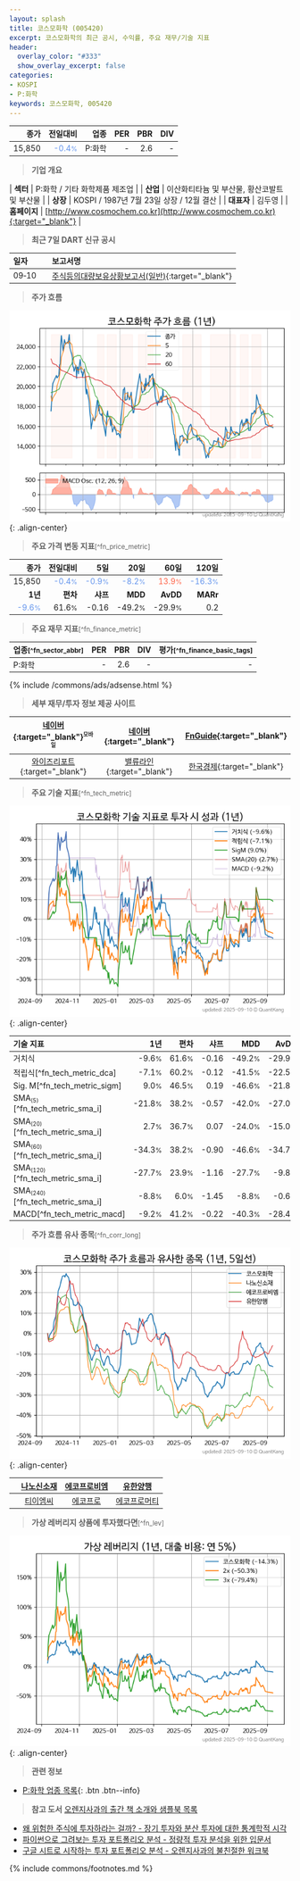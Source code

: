 ```yaml
---
layout: splash
title: 코스모화학 (005420)
excerpt: 코스모화학의 최근 공시, 수익률, 주요 재무/기술 지표
header:
  overlay_color: "#333"
  show_overlay_excerpt: false
categories:
- KOSPI
- P:화학
keywords: 코스모화학, 005420
---
```


| **종가** | **전일대비** | **업종** | **PER** | **PBR** | **DIV** |
| -------: | -----------: | -------: | ------: | ------: | ------: |
| 15,850 | <span style="color: cornflowerblue">-0.4<small>%</small></span> | P:화학 | - | 2.6 | - |

<!-- more -->


> **기업 개요**<a id="company"></a>

| <span style="white-space:nowrap;">**섹터**</span> | P:화학 / 기타 화학제품 제조업 |
| <span style="white-space:nowrap;">**산업**</span> | 이산화티타늄 및 부산물, 황산코발트 및 부산물 |
| <span style="white-space:nowrap;">**상장**</span> | KOSPI / 1987년 7월 23일 상장 / 12월 결산 |
| <span style="white-space:nowrap;">**대표자**</span> | 김두영 |
| <span style="white-space:nowrap;">**홈페이지**</span> | [http://www.cosmochem.co.kr](http://www.cosmochem.co.kr){:target="_blank"} |


> **최근 7일 DART 신규 공시**<a id="dart"></a>

| **일자** |      | **보고서명** |
| :------- | :--- | :----------- |
| 09&#x2011;10 | | [주식등의대량보유상황보고서(일반)](https://dart.fss.or.kr/dsaf001/main.do?rcpNo=20250910000487){:target="_blank"} |


> **주가 흐름**<a id="price"></a>

![005420](/stock/images/005420.png){: .align-center}


> **주요 가격 변동 지표**<small>[^fn_price_metric]</small>

| **종가** | **전일대비** | **5일** | **20일** | **60일** | **120일** |
| -------: | -----------: | ------: | -------: | -------: | --------: |
| 15,850 | <span style="color: cornflowerblue">-0.4<small>%</small></span> | <span style="color: cornflowerblue">-0.9<small>%</small></span> | <span style="color: cornflowerblue">-8.2<small>%</small></span> | <span style="color: tomato">13.9<small>%</small></span> | <span style="color: cornflowerblue">-16.3<small>%</small></span> |
| **1년** | **편차** | **샤프** | **MDD** | **AvDD** | **MARr** |
| <span style="color: cornflowerblue">-9.6<small>%</small></span> | 61.6<small>%</small> | -0.16 | -49.2<small>%</small> | -29.9<small>%</small> | 0.2 |


> **주요 재무 지표**<small>[^fn_finance_metric]</small>

| **업종**<small>[^fn_sector_abbr]</small> | **PER** | **PBR** | **DIV** | **평가**<small>[^fn_finance_basic_tags]</small> |
| :--------------------------------------- | ------: | ------: | ------: | ----------------------------------------------: |
| P:화학 | - | 2.6 | - | - |



{% include /commons/ads/adsense.html %}

> **세부 재무/투자 정보 제공 사이트**

| [네이버](https://m.stock.naver.com/domestic/stock/005420/finance/summary){:target="_blank"}<sup><small>모바일</small></sup> | [네이버](https://finance.naver.com/item/coinfo.naver?code=005420){:target="_blank"} | [FnGuide](https://comp.fnguide.com/SVO2/ASP/SVD_Invest.asp?gicode=A005420&MenuYn=Y){:target="_blank"} |
| :---: | :---: | :---: |
| [와이즈리포트](https://comp.wisereport.co.kr/company/c1040001.aspx?cmp_cd=005420){:target="_blank"} | [밸류라인](https://www.valueline.co.kr/finance/summary/005420){:target="_blank"} | [한국경제](https://markets.hankyung.com/stock/005420/financial-summary){:target="_blank"} |


> **주요 기술 지표**<small>[^fn_tech_metric]</small>


![005420](/stock/images/005420_tech.png){: .align-center}

| **기술 지표** | **1년** | **편차** | **샤프** | **MDD** | **AvDD** |
| :------------ | ------: | -----------: | -------: | ------: | -------: |
| 거치식 | -9.6<small>%</small> | 61.6<small>%</small> | -0.16 | -49.2<small>%</small> | -29.9<small>%</small> |
| 적립식[^fn_tech_metric_dca] | -7.1<small>%</small> | 60.2<small>%</small> | -0.12 | -41.5<small>%</small> | -22.5<small>%</small> |
| Sig. M[^fn_tech_metric_sigm] | 9.0<small>%</small> | 46.5<small>%</small> | 0.19 | -46.6<small>%</small> | -21.8<small>%</small> |
| SMA<small><sub>(5)</sub></small>[^fn_tech_metric_sma_i] | -21.8<small>%</small> | 38.2<small>%</small> | -0.57 | -42.0<small>%</small> | -27.0<small>%</small> |
| SMA<small><sub>(20)</sub></small>[^fn_tech_metric_sma_i] | 2.7<small>%</small> | 36.7<small>%</small> | 0.07 | -24.0<small>%</small> | -15.0<small>%</small> |
| SMA<small><sub>(60)</sub></small>[^fn_tech_metric_sma_i] | -34.3<small>%</small> | 38.2<small>%</small> | -0.90 | -46.6<small>%</small> | -34.7<small>%</small> |
| SMA<small><sub>(120)</sub></small>[^fn_tech_metric_sma_i] | -27.7<small>%</small> | 23.9<small>%</small> | -1.16 | -27.7<small>%</small> | -9.8<small>%</small> |
| SMA<small><sub>(240)</sub></small>[^fn_tech_metric_sma_i] | -8.8<small>%</small> | 6.0<small>%</small> | -1.45 | -8.8<small>%</small> | -0.6<small>%</small> |
| MACD[^fn_tech_metric_macd] | -9.2<small>%</small> | 41.2<small>%</small> | -0.22 | -40.3<small>%</small> | -28.4<small>%</small> |


> **주가 흐름 유사 종목**<a id="corr"></a><small>[^fn_corr_long]</small>

![005420](/stock/images/005420_corr.png){: .align-center}

|       | [나노신소재](/121600/) | [에코프로비엠](/247540/) | [유한양행](/000100/) |
| :---: | :------------------------------------: | :------------------------------------: | :------------------------------------: |
|       | [티이엠씨](/425040/) | [에코프로](/086520/) | [에코프로머티](/450080/) |


> **가상 레버리지 상품에 투자했다면**<a id="2x"></a><small>[^fn_lev]</small>

![005420](/stock/images/005420_2x.png){: .align-center}


> **관련 정보**

- [P:화학 업종 목록](/stats/sector/kospi_업종_화학_종목/){: .btn .btn--info}

> **참고 도서** [오렌지사과의 출간 책 소개와 샘플북 목록](https://kongdori.tistory.com/691)

- [왜 위험한 주식에 투자하라는 걸까? - 장기 투자와 분산 투자에 대한 통계학적 시각](https://kongdori.tistory.com/421)
- [파이썬으로 그려보는 투자 포트폴리오 분석  - 정량적 투자 분석을 위한 입문서](https://kongdori.tistory.com/643)
- [구글 시트로 시작하는 투자 포트폴리오 분석 - 오렌지사과의 불친절한 워크북](https://kongdori.tistory.com/449)


{% include commons/footnotes.md %}